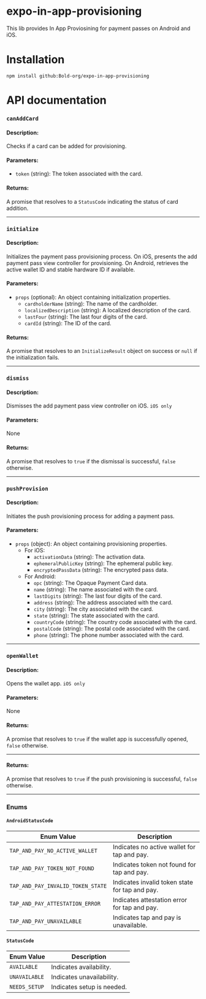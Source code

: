 # expo-in-app-provisioning

This lib provides In App Proviosining for payment passes on Android and iOS.

# Installation

```
npm install github:Bold-org/expo-in-app-provisioning
```

# API documentation

### `canAddCard`

#### Description:

Checks if a card can be added for provisioning.

#### Parameters:

- `token` (string): The token associated with the card.

#### Returns:

A promise that resolves to a `StatusCode` indicating the status of card addition.

---

### `initialize`

#### Description:

Initializes the payment pass provisioning process. On iOS, presents the add payment pass view controller for provisioning. On Android, retrieves the active wallet ID and stable hardware ID if available.

#### Parameters:

- `props` (optional): An object containing initialization properties.
  - `cardholderName` (string): The name of the cardholder.
  - `localizedDescription` (string): A localized description of the card.
  - `lastFour` (string): The last four digits of the card.
  - `cardId` (string): The ID of the card.

#### Returns:

A promise that resolves to an `InitializeResult` object on success or `null` if the initialization fails.

---

### `dismiss`

#### Description:

Dismisses the add payment pass view controller on iOS. `iOS only`

#### Parameters:

None

#### Returns:

A promise that resolves to `true` if the dismissal is successful, `false` otherwise.

---

### `pushProvision`

#### Description:

Initiates the push provisioning process for adding a payment pass.

#### Parameters:

- `props` (object): An object containing provisioning properties.
  - For iOS:
    - `activationData` (string): The activation data.
    - `ephemeralPublicKey` (string): The ephemeral public key.
    - `encryptedPassData` (string): The encrypted pass data.
  - For Android:
    - `opc` (string): The Opaque Payment Card data.
    - `name` (string): The name associated with the card.
    - `lastDigits` (string): The last four digits of the card.
    - `address` (string): The address associated with the card.
    - `city` (string): The city associated with the card.
    - `state` (string): The state associated with the card.
    - `countryCode` (string): The country code associated with the card.
    - `postalCode` (string): The postal code associated with the card.
    - `phone` (string): The phone number associated with the card.

---

### `openWallet`

#### Description:

Opens the wallet app. `iOS only`

#### Parameters:

None

#### Returns:

A promise that resolves to `true` if the wallet app is successfully opened, `false` otherwise.

---

#### Returns:

A promise that resolves to `true` if the push provisioning is successful, `false` otherwise.

---

### Enums

#### `AndroidStatusCode`

| Enum Value                        | Description                                    |
| --------------------------------- | ---------------------------------------------- |
| `TAP_AND_PAY_NO_ACTIVE_WALLET`    | Indicates no active wallet for tap and pay.    |
| `TAP_AND_PAY_TOKEN_NOT_FOUND`     | Indicates token not found for tap and pay.     |
| `TAP_AND_PAY_INVALID_TOKEN_STATE` | Indicates invalid token state for tap and pay. |
| `TAP_AND_PAY_ATTESTATION_ERROR`   | Indicates attestation error for tap and pay.   |
| `TAP_AND_PAY_UNAVAILABLE`         | Indicates tap and pay is unavailable.          |

#### `StatusCode`

| Enum Value    | Description                |
| ------------- | -------------------------- |
| `AVAILABLE`   | Indicates availability.    |
| `UNAVAILABLE` | Indicates unavailability.  |
| `NEEDS_SETUP` | Indicates setup is needed. |
